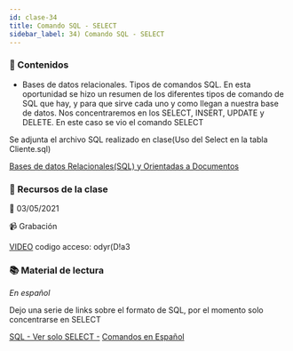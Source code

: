 ```yaml
---
id: clase-34
title: Comando SQL - SELECT
sidebar_label: 34) Comando SQL - SELECT
---
```




### 📝 Contenidos

- Bases de datos relacionales. Tipos de comandos SQL. En esta oportunidad se hizo un resumen de los diferentes tipos de comando de SQL que hay, y para que sirve cada uno y como llegan a nuestra base de datos. Nos concentraremos en los SELECT, INSERT, UPDATE y DELETE. En este caso se vio el comando SELECT

Se adjunta el archivo SQL realizado en clase(Uso del Select en la tabla Cliente.sql)

[Bases de datos Relacionales(SQL) y Orientadas a Documentos](https://6ta-backend-online.adaitw.org/clases/34/Uso-select-tabla-clliente.sql)

### 🚀 Recursos de la clase

📆 03/05/2021

📹 Grabación

[VIDEO](https://us02web.zoom.us/rec/share/xJ94HQqRQTkEqoyUMyAVpxsfzWnI87KSw2j6UqMT0k-_InUdRUMCW6bypjLk4mcP.C5Sm9I2erLqZZfSw)
codigo acceso: odyr(D!a3


### 📚 Material de lectura

_En español_

Dejo una serie de links sobre el formato de SQL, por el momento solo concentrarse en SELECT

[SQL - Ver solo SELECT -](https://es.wikipedia.org/wiki/SQL)
[Comandos en Español](https://thehittoslab.blogspot.com/2018/12/curso-completo-de-sql-basico-3-comandos.html)